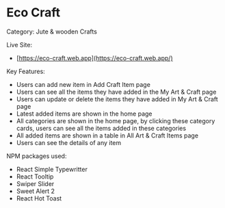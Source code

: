 # Eco Craft

Category: Jute & wooden Crafts

Live Site:

- [https://eco-craft.web.app](https://eco-craft.web.app/)

Key Features:

- Users can add new item in Add Craft Item page
- Users can see all the items they have added in the My Art & Craft page
- Users can update or delete the items they have added in My Art & Craft page
- Latest added items are shown in the home page
- All categories are shown in the home page, by clicking these category cards, users can see all the items added in these categories
- All added items are shown in a table in All Art & Craft Items page
- Users can see the details of any item

NPM packages used:

- React Simple Typewritter
- React Tooltip
- Swiper Slider
- Sweet Alert 2
- React Hot Toast
